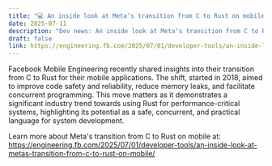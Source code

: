 ```yaml
---
title: "💻 An inside look at Meta’s transition from C to Rust on mobile"
date: 2025-07-11
description: "Dev news: An inside look at Meta’s transition from C to Rust on mobile"
draft: false
link: https://engineering.fb.com/2025/07/01/developer-tools/an-inside-look-at-metas-transition-from-c-to-rust-on-mobile/
---
```


Facebook Mobile Engineering recently shared insights into their transition from C to Rust for their mobile applications. The shift, started in 2018, aimed to improve code safety and reliability, reduce memory leaks, and facilitate concurrent programming. This move matters as it demonstrates a significant industry trend towards using Rust for performance-critical systems, highlighting its potential as a safe, concurrent, and practical language for system development.

Learn more about Meta's transition from C to Rust on mobile at: https://engineering.fb.com/2025/07/01/developer-tools/an-inside-look-at-metas-transition-from-c-to-rust-on-mobile/
